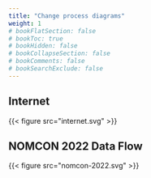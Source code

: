 ```yaml
---
title: "Change process diagrams"
weight: 1
# bookFlatSection: false
# bookToc: true
# bookHidden: false
# bookCollapseSection: false
# bookComments: false
# bookSearchExclude: false
---
```



## Internet 
{{< figure src="internet.svg" >}}


## NOMCON 2022 Data Flow
{{< figure src="nomcon-2022.svg" >}}


